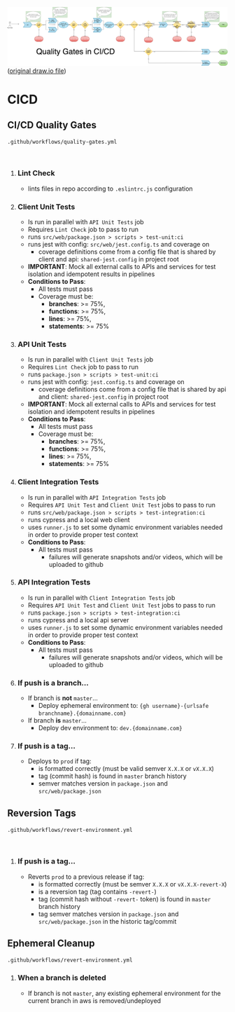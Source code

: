 ![See diagram](img/quality_gates.png) ([original draw.io file](https://app.diagrams.net/#G1MAdckksLJ2GoWbNJXtwGSnA4tjsecsHI))


# CICD

## CI/CD Quality Gates
    .github/workflows/quality-gates.yml

&nbsp;

1. ### Lint Check
    - lints files in repo according to `.eslintrc.js` configuration

2. ### Client Unit Tests
    - Is run in parallel with `API Unit Tests` job
    - Requires `Lint Check` job to pass to run
    - runs `src/web/package.json > scripts > test-unit:ci` 
    - runs jest with config: `src/web/jest.config.ts` and coverage on
      - coverage definitions come from a config file that is shared by client and api: `shared-jest.config` in project root
    - **IMPORTANT**: Mock all external calls to APIs and services for test isolation and idempotent results in pipelines
    - **Conditions to Pass**:
      - All tests must pass
      - Coverage must be:
        - **branches**: >= 75%,
        - **functions**: >= 75%,
        - **lines**: >= 75%,
        - **statements**: >= 75%
  
3. ### API Unit Tests

    - Is run in parallel with `Client Unit Tests` job
    - Requires `Lint Check` job to pass to run
    - runs `package.json > scripts > test-unit:ci` 
    - runs jest with config: `jest.config.ts` and coverage on
      - coverage definitions come from a config file that is shared by api and client: `shared-jest.config` in project root
    - **IMPORTANT**: Mock all external calls to APIs and services for test isolation and idempotent results in pipelines
    - **Conditions to Pass**:
      - All tests must pass
      - Coverage must be:
        - **branches**: >= 75%,
        - **functions**: >= 75%,
        - **lines**: >= 75%,
        - **statements**: >= 75%

4. ### Client Integration Tests

    - Is run in parallel with `API Integration Tests` job
    - Requires `API Unit Test` and `Client Unit Test` jobs to pass to run
    - runs `src/web/package.json > scripts > test-integration:ci` 
    - runs cypress and a local web client
    - uses `runner.js` to set some dynamic environment variables needed in order to provide proper test context
    - **Conditions to Pass**:
      - All tests must pass
        - failures will generate snapshots and/or videos, which will be uploaded to github
  
5. ### API Integration Tests
    
    - Is run in parallel with `Client Integration Tests` job
    - Requires `API Unit Test` and `Client Unit Test` jobs to pass to run
    - runs `package.json > scripts > test-integration:ci` 
    - runs cypress and a local api server
    - uses `runner.js` to set some dynamic environment variables needed in order to provide proper test context
    - **Conditions to Pass**:
      - All tests must pass
        - failures will generate snapshots and/or videos, which will be uploaded to github

6. ### If push is a branch...
   - If branch is **not** `master`...
     - Deploy ephemeral environment to: `{gh username}-{urlsafe branchname}.{domainname.com}`
   - If branch **is** `master`...
     - Deploy dev environment to: `dev.{domainname.com}`


7. ### If push is a tag...
   - Deploys to `prod` if tag:
     - is formatted correctly (must be valid semver `X.X.X` or `vX.X.X`)
     - tag (commit hash) is found in `master` branch history
     - semver matches version in `package.json` and `src/web/package.json`


## Reversion Tags
    .github/workflows/revert-environment.yml

&nbsp;

1. ### If push is a tag...
   - Reverts `prod` to a previous release if tag:
     - is formatted correctly (must be semver `X.X.X` or `vX.X.X-revert-X`)
     - is a reversion tag (tag contains `-revert-`)
     - tag (commit hash without `-revert-` token) is found in `master` branch history
     - tag semver matches version in `package.json` and `src/web/package.json` in the historic tag/commit

## Ephemeral Cleanup
    .github/workflows/revert-environment.yml

1. ### When a branch is deleted
    - If branch is not `master`, any existing ephemeral environment for the current branch in aws is removed/undeployed
